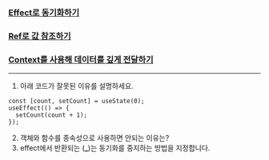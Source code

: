 ### [Effect로 동기화하기](https://ko.react.dev/learn/synchronizing-with-effects)

### [Ref로 값 참조하기](https://ko.react.dev/learn/referencing-values-with-refs)

### [Context를 사용해 데이터를 깊게 전달하기](https://ko.react.dev/learn/passing-data-deeply-with-context)

---

1. 아래 코드가 잘못된 이유를 설명하세요.

```
const [count, setCount] = useState(0);
useEffect(() => {
  setCount(count + 1);
});
```

2. 객체와 함수를 종속성으로 사용하면 안되는 이유는?
3. effect에서 반환되는 (**\_**)는 동기화를 중지하는 방법을 지정합니다.
